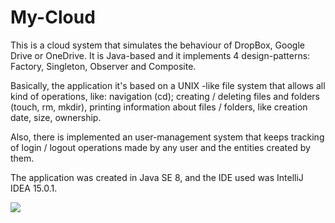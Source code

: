 # My-Cloud
This is a cloud system that simulates the behaviour of DropBox, Google Drive or OneDrive. It is Java-based
and it implements 4 design-patterns: Factory, Singleton, Observer and Composite.

Basically, the application it's based on a UNIX -like file system that allows all kind of operations, like: navigation (cd);
creating / deleting files and folders (touch, rm, mkdir), printing information about files / folders, like creation date, size, 
ownership.

Also, there is implemented an user-management system that keeps tracking of login / logout operations made by any user and the entities
created by them.

The application was created in Java SE 8, and the IDE used was IntelliJ IDEA 15.0.1.


![](https://github.com/ionitacosmin95/My-Cloud/blob/master/pictures/image_1.png)